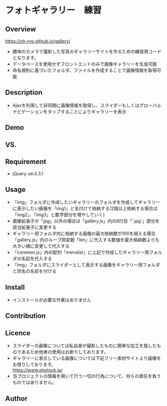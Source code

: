 フォトギャラリー　練習
====

## Overview
https://oh-ryo.github.io/gallery/
- 趣味のカメラで撮影した写真のギャラリーサイトを作るための練習用コードとなります。
- データベースを使用せずフロントエンドのみで画像ギャラリーを生成可能
- 命名規則に基づいたフォルダ、ファイルを作成することで画像情報を取得可能

## Description
- Ajaxを利用して非同期に画像情報を取得し、スライダーもしくはグローバルナビゲーションをタップすることによりギャラリーを表示

## Demo

## VS.

## Requirement
- jQuery ver3.3.1

## Usage
- 「img」フォルダに作成したいギャラリーのフォルダを作成してギャラリーに表示したい画像を「img1」と名付けて格納する(2個以上格納する場合は「img2」、「img3」と数字部分を増やしていく)
- 画像拡張子が「jpg」以外の場合は「gallery.js」内の8行目「'.jpg'」部分を該当拡張子に変更する
- ギャラリー用フォルダ内に格納する画像の最大格納数が100を超える場合「gallery.js」内のループ用変数「len」に代入する数値を最大格納数よりも大きい値に変更して代入する
- 「common.js」内の配列「menulist」に上記で作成したギャラリー用フォルダの名前を代入する
- 「img」フォルダにスライダーとして表示する画像をギャラリー用フォルダと同名の名前を付ける

## Install
- インストールが必要な作業はありません

## Contribution

## Licence
- スライダーの画像については私自身が撮影したものに簡単な加工を施したものであるため他者の使用はお断りしております。
- ギャラリーに表示している画像については下記フリー素材サイトより画像をお借りしております。  
https://www.photock.jp/
- 当プロジェクトの情報を用いて行う一切の行為について、何らの責任を負うものではありません。

## Author

